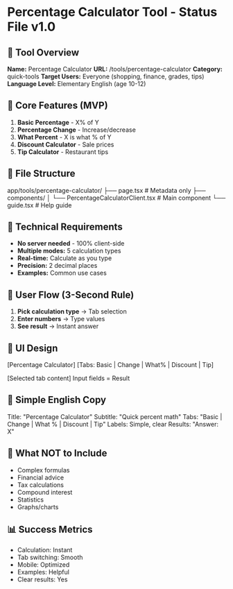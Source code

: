 # Percentage Calculator Tool - Status File v1.0

## 📌 Tool Overview
**Name:** Percentage Calculator
**URL:** /tools/percentage-calculator
**Category:** quick-tools
**Target Users:** Everyone (shopping, finance, grades, tips)
**Language Level:** Elementary English (age 10-12)

## 🎯 Core Features (MVP)
1. **Basic Percentage** - X% of Y
2. **Percentage Change** - Increase/decrease
3. **What Percent** - X is what % of Y
4. **Discount Calculator** - Sale prices
5. **Tip Calculator** - Restaurant tips

## 📁 File Structure
app/tools/percentage-calculator/
├── page.tsx                    # Metadata only
├── components/
│   └── PercentageCalculatorClient.tsx # Main component
└── guide.tsx                   # Help guide

## 🔧 Technical Requirements
- **No server needed** - 100% client-side
- **Multiple modes:** 5 calculation types
- **Real-time:** Calculate as you type
- **Precision:** 2 decimal places
- **Examples:** Common use cases

## 💭 User Flow (3-Second Rule)
1. **Pick calculation type** → Tab selection
2. **Enter numbers** → Type values
3. **See result** → Instant answer

## 🎨 UI Design
[Percentage Calculator]
[Tabs: Basic | Change | What% | Discount | Tip]

[Selected tab content]
Input fields
= Result

## 📝 Simple English Copy
Title: "Percentage Calculator"
Subtitle: "Quick percent math"
Tabs: "Basic | Change | What % | Discount | Tip"
Labels: Simple, clear
Results: "Answer: X"

## 🚫 What NOT to Include
- Complex formulas
- Financial advice
- Tax calculations
- Compound interest
- Statistics
- Graphs/charts

## 📊 Success Metrics
- Calculation: Instant
- Tab switching: Smooth
- Mobile: Optimized
- Examples: Helpful
- Clear results: Yes